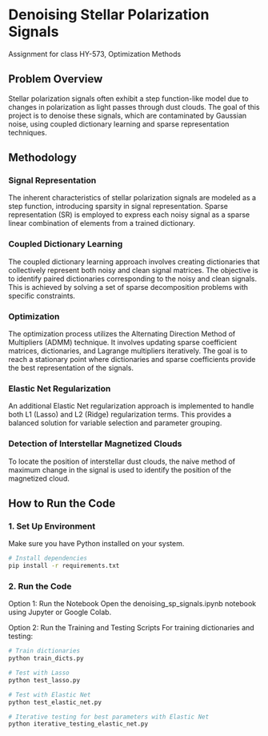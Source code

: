 # Denoising Stellar Polarization Signals
Assignment for class HY-573, Optimization Methods

## Problem Overview
Stellar polarization signals often exhibit a step function-like model due to changes in polarization as light passes through dust clouds. The goal of this project is to denoise these signals, which are contaminated by Gaussian noise, using coupled dictionary learning and sparse representation techniques.

## Methodology
### Signal Representation
The inherent characteristics of stellar polarization signals are modeled as a step function, introducing sparsity in signal representation. Sparse representation (SR) is employed to express each noisy signal as a sparse linear combination of elements from a trained dictionary.

### Coupled Dictionary Learning
The coupled dictionary learning approach involves creating dictionaries that collectively represent both noisy and clean signal matrices. The objective is to identify paired dictionaries corresponding to the noisy and clean signals. This is achieved by solving a set of sparse decomposition problems with specific constraints.

### Optimization
The optimization process utilizes the Alternating Direction Method of Multipliers (ADMM) technique. It involves updating sparse coefficient matrices, dictionaries, and Lagrange multipliers iteratively. The goal is to reach a stationary point where dictionaries and sparse coefficients provide the best representation of the signals.

### Elastic Net Regularization
An additional Elastic Net regularization approach is implemented to handle both L1 (Lasso) and L2 (Ridge) regularization terms. This provides a balanced solution for variable selection and parameter grouping.

### Detection of Interstellar Magnetized Clouds
To locate the position of interstellar dust clouds, the naive method of maximum change in the signal is used to identify the position of the magnetized cloud.

## How to Run the Code

### 1. Set Up Environment

Make sure you have Python installed on your system. 

```bash
# Install dependencies
pip install -r requirements.txt
```

### 2. Run the Code

Option 1: Run the Notebook
Open the denoising_sp_signals.ipynb notebook using Jupyter or Google Colab.

Option 2: Run the Training and Testing Scripts
For training dictionaries and testing:

```bash
# Train dictionaries
python train_dicts.py

# Test with Lasso
python test_lasso.py

# Test with Elastic Net
python test_elastic_net.py

# Iterative testing for best parameters with Elastic Net
python iterative_testing_elastic_net.py
```

